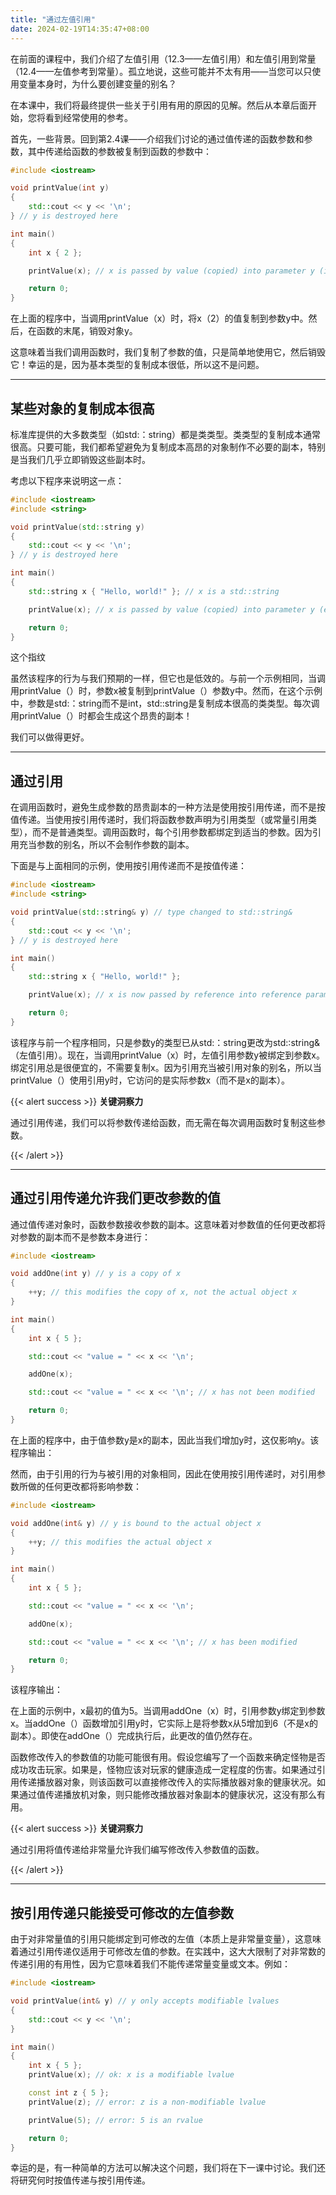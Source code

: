 ```yaml
---
title: "通过左值引用"
date: 2024-02-19T14:35:47+08:00
---
```


在前面的课程中，我们介绍了左值引用（12.3——左值引用）和左值引用到常量（12.4——左值参考到常量）。孤立地说，这些可能并不太有用——当您可以只使用变量本身时，为什么要创建变量的别名？

在本课中，我们将最终提供一些关于引用有用的原因的见解。然后从本章后面开始，您将看到经常使用的参考。

首先，一些背景。回到第2.4课——介绍我们讨论的通过值传递的函数参数和参数，其中传递给函数的参数被复制到函数的参数中：

```C++
#include <iostream>

void printValue(int y)
{
    std::cout << y << '\n';
} // y is destroyed here

int main()
{
    int x { 2 };

    printValue(x); // x is passed by value (copied) into parameter y (inexpensive)

    return 0;
}
```

在上面的程序中，当调用printValue（x）时，将x（2）的值复制到参数y中。然后，在函数的末尾，销毁对象y。

这意味着当我们调用函数时，我们复制了参数的值，只是简单地使用它，然后销毁它！幸运的是，因为基本类型的复制成本很低，所以这不是问题。

***
## 某些对象的复制成本很高

标准库提供的大多数类型（如std:：string）都是类类型。类类型的复制成本通常很高。只要可能，我们都希望避免为复制成本高昂的对象制作不必要的副本，特别是当我们几乎立即销毁这些副本时。

考虑以下程序来说明这一点：

```C++
#include <iostream>
#include <string>

void printValue(std::string y)
{
    std::cout << y << '\n';
} // y is destroyed here

int main()
{
    std::string x { "Hello, world!" }; // x is a std::string

    printValue(x); // x is passed by value (copied) into parameter y (expensive)

    return 0;
}
```

这个指纹

虽然该程序的行为与我们预期的一样，但它也是低效的。与前一个示例相同，当调用printValue（）时，参数x被复制到printValue（）参数y中。然而，在这个示例中，参数是std:：string而不是int，std::string是复制成本很高的类类型。每次调用printValue（）时都会生成这个昂贵的副本！

我们可以做得更好。

***
## 通过引用

在调用函数时，避免生成参数的昂贵副本的一种方法是使用按引用传递，而不是按值传递。当使用按引用传递时，我们将函数参数声明为引用类型（或常量引用类型），而不是普通类型。调用函数时，每个引用参数都绑定到适当的参数。因为引用充当参数的别名，所以不会制作参数的副本。

下面是与上面相同的示例，使用按引用传递而不是按值传递：

```C++
#include <iostream>
#include <string>

void printValue(std::string& y) // type changed to std::string&
{
    std::cout << y << '\n';
} // y is destroyed here

int main()
{
    std::string x { "Hello, world!" };

    printValue(x); // x is now passed by reference into reference parameter y (inexpensive)

    return 0;
}
```

该程序与前一个程序相同，只是参数y的类型已从std:：string更改为std:∶string&（左值引用）。现在，当调用printValue（x）时，左值引用参数y被绑定到参数x。绑定引用总是很便宜的，不需要复制x。因为引用充当被引用对象的别名，所以当printValue（）使用引用y时，它访问的是实际参数x（而不是x的副本）。

{{< alert success >}}
**关键洞察力**

通过引用传递，我们可以将参数传递给函数，而无需在每次调用函数时复制这些参数。

{{< /alert >}}

***
## 通过引用传递允许我们更改参数的值

通过值传递对象时，函数参数接收参数的副本。这意味着对参数值的任何更改都将对参数的副本而不是参数本身进行：

```C++
#include <iostream>

void addOne(int y) // y is a copy of x
{
    ++y; // this modifies the copy of x, not the actual object x
}

int main()
{
    int x { 5 };

    std::cout << "value = " << x << '\n';

    addOne(x);

    std::cout << "value = " << x << '\n'; // x has not been modified

    return 0;
}
```

在上面的程序中，由于值参数y是x的副本，因此当我们增加y时，这仅影响y。该程序输出：

然而，由于引用的行为与被引用的对象相同，因此在使用按引用传递时，对引用参数所做的任何更改都将影响参数：

```C++
#include <iostream>

void addOne(int& y) // y is bound to the actual object x
{
    ++y; // this modifies the actual object x
}

int main()
{
    int x { 5 };

    std::cout << "value = " << x << '\n';

    addOne(x);

    std::cout << "value = " << x << '\n'; // x has been modified

    return 0;
}
```

该程序输出：

在上面的示例中，x最初的值为5。当调用addOne（x）时，引用参数y绑定到参数x。当addOne（）函数增加引用y时，它实际上是将参数x从5增加到6（不是x的副本）。即使在addOne（）完成执行后，此更改的值仍然存在。

函数修改传入的参数值的功能可能很有用。假设您编写了一个函数来确定怪物是否成功攻击玩家。如果是，怪物应该对玩家的健康造成一定程度的伤害。如果通过引用传递播放器对象，则该函数可以直接修改传入的实际播放器对象的健康状况。如果通过值传递播放机对象，则只能修改播放器对象副本的健康状况，这没有那么有用。

{{< alert success >}}
**关键洞察力**

通过引用将值传递给非常量允许我们编写修改传入参数值的函数。

{{< /alert >}}

***
## 按引用传递只能接受可修改的左值参数

由于对非常量值的引用只能绑定到可修改的左值（本质上是非常量变量），这意味着通过引用传递仅适用于可修改左值的参数。在实践中，这大大限制了对非常数的传递引用的有用性，因为它意味着我们不能传递常量变量或文本。例如：

```C++
#include <iostream>

void printValue(int& y) // y only accepts modifiable lvalues
{
    std::cout << y << '\n';
}

int main()
{
    int x { 5 };
    printValue(x); // ok: x is a modifiable lvalue

    const int z { 5 };
    printValue(z); // error: z is a non-modifiable lvalue

    printValue(5); // error: 5 is an rvalue

    return 0;
}
```

幸运的是，有一种简单的方法可以解决这个问题，我们将在下一课中讨论。我们还将研究何时按值传递与按引用传递。

